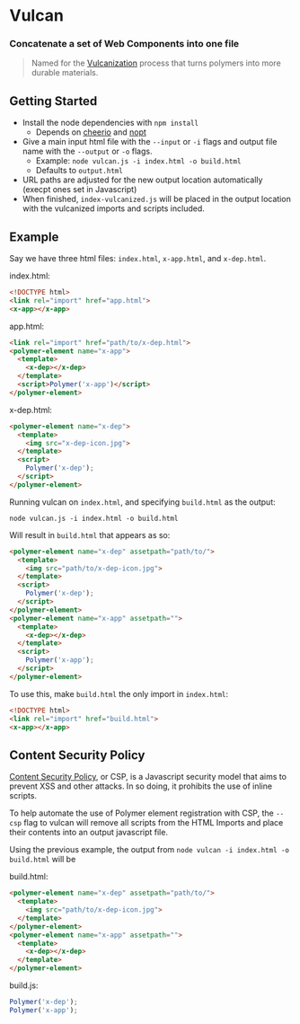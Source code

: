 # Vulcan

### Concatenate a set of Web Components into one file

>Named for the [Vulcanization](http://en.wikipedia.org/wiki/Vulcanization) process that turns polymers into more durable
materials.

## Getting Started
- Install the node dependencies with `npm install`
  - Depends on [cheerio](https://github.com/MatthewMueller/cheerio) and [nopt](https://github.com/isaacs/nopt)
- Give a main input html file with the `--input` or `-i` flags and output file name with the `--output` or `-o` flags.
  - Example: `node vulcan.js -i index.html -o build.html`
  - Defaults to `output.html`
- URL paths are adjusted for the new output location automatically (execpt ones set in Javascript)
- When finished, `index-vulcanized.js` will be placed in the output location
  with the vulcanized imports and scripts included.

## Example

Say we have three html files: `index.html`, `x-app.html`, and `x-dep.html`.

index.html:

```html
<!DOCTYPE html>
<link rel="import" href="app.html">
<x-app></x-app>
```

app.html:

```html
<link rel="import" href="path/to/x-dep.html">
<polymer-element name="x-app">
  <template>
    <x-dep></x-dep>
  </template>
  <script>Polymer('x-app')</script>
</polymer-element>
```

x-dep.html:

```html
<polymer-element name="x-dep">
  <template>
    <img src="x-dep-icon.jpg">
  </template>
  <script>
    Polymer('x-dep');
  </script>
</polymer-element>
```

Running vulcan on `index.html`, and specifying `build.html` as the output:

    node vulcan.js -i index.html -o build.html

Will result in `build.html` that appears as so:

```html
<polymer-element name="x-dep" assetpath="path/to/">
  <template>
    <img src="path/to/x-dep-icon.jpg">
  </template>
  <script>
    Polymer('x-dep');
  </script>
</polymer-element>
<polymer-element name="x-app" assetpath="">
  <template>
    <x-dep></x-dep>
  </template>
  <script>
    Polymer('x-app');
  </script>
</polymer-element>
```

To use this, make `build.html` the only import in `index.html`:

```html
<!DOCTYPE html>
<link rel="import" href="build.html">
<x-app></x-app>
```

## Content Security Policy
[Content Security Policy](http://en.wikipedia.org/wiki/Content_Security_Policy), or CSP, is a Javascript security model
that aims to prevent XSS and other attacks. In so doing, it prohibits the use of inline scripts.

To help automate the use of Polymer element registration with CSP, the `--csp` flag to vulcan will remove all scripts
from the HTML Imports and place their contents into an output javascript file.

Using the previous example, the output from `node vulcan -i index.html -o build.html` will be

build.html:
```html
<polymer-element name="x-dep" assetpath="path/to/">
  <template>
    <img src="path/to/x-dep-icon.jpg">
  </template>
</polymer-element>
<polymer-element name="x-app" assetpath="">
  <template>
    <x-dep></x-dep>
  </template>
</polymer-element>
```

build.js:
```js
Polymer('x-dep');
Polymer('x-app');
```
